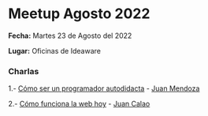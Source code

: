 # Meetup Agosto 2022

**Fecha:** Martes 23 de Agosto del 2022

**Lugar:** Oficinas de Ideaware

### Charlas

1.- [Cómo ser un programador autodidacta](https://bit.ly/3dPL9ry) - [Juan Mendoza](https://twitter.com/JuanMendozaDev)

2.- [Cómo funciona la web hoy](https://bit.ly/3cfU3hw) - [Juan Calao](https://twitter.com/CalaoJuanPablo)